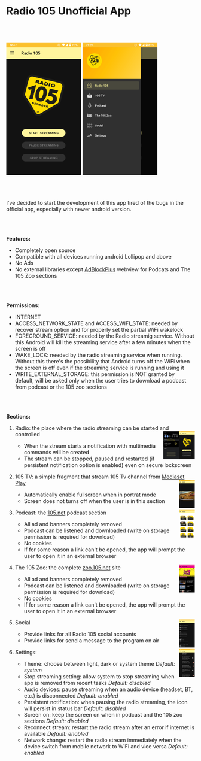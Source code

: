 # Radio 105 Unofficial App

<br />
<br />

<img src="images/Screenshot_1.png" width="200"> <img src="images/Screenshot_8.png" width="200">

<br />
<br />

I've decided to start the development of this app tired of the bugs in the official app, especially with newer android version.

<br />
<br />

**Features:**

* Completely open source
* Compatible with all devices running android Lollipop and above
* No Ads
* No external libraries except [AdBlockPlus](https://github.com/adblockplus/libadblockplus-android) webview for Podcats and The 105 Zoo sections

<br />
<br />

**Permissions:**

* INTERNET
* ACCESS_NETWORK_STATE and ACCESS_WIFI_STATE: needed by recover stream option and for properly set the partial WiFi wakelock
* FOREGROUND_SERVICE: needed by the Radio streamig service. Without this Android will kill the streaming service after a few minutes when the screen is off
* WAKE_LOCK: needed by the radio streaming service when running. Without this there's the possibility that Android turns off the WiFi when the screen is off even if the streaming service is running and using it
* WRITE_EXTERNAL_STORAGE: this permission is NOT granted by default, will be asked only when the user tries to download a podcast from podcast or the 105 zoo sections

<br />
<br />

**Sections:**

1. Radio: the place where the radio streaming can be started and controlled <img src="images/Screenshot_1.png" align="right" height="75" ><img src="images/Screenshot_2.png" align="right" height="75" />
    * When the stream starts a notification with multimedia commands will be created
    * The stream can be stopped, paused and restarted (if persistent notification option is enabled) even on secure lockscreen

2. 105 TV: a simple fragment that stream 105 Tv channel from [Mediaset Play](https://www.mediasetplay.mediaset.it/) <img src="images/Screenshot_3.png" align="right" height="75" >
    * Automatically enable fullscreen when in portrat mode
    * Screen does not turns off when the user is in this section

3. Podcast: the [105.net](https://105.net) podcast section <img src="images/Screenshot_4.png" align="right" height="75" >
    * All ad and banners completely removed
    * Podcast can be listened and downloaded (write on storage permission is required for download)
    * No cookies
    * If for some reason a link can't be opened, the app will prompt the user to open it in an external browser

4. The 105 Zoo: the complete [zoo.105.net](https://zoo.105.net) site <img src="images/Screenshot_5.png" align="right" height="75" >
    * All ad and banners completely removed
    * Podcast can be listened and downloaded (write on storage permission is required for download)
    * No cookies
    * If for some reason a link can't be opened, the app will prompt the user to open it in an external browser

5. Social <a href="images/Screenshot_6.png"><img src="images/Screenshot_6.png" align="right" height="75" ></a>
    * Provide links for all Radio 105 social accounts
    * Provide links for send a message to the program on air

6. Settings: <a href="images/Screenshot_7.png"><img src="images/Screenshot_7.png" align="right" height="75" ></a>
    * Theme: choose between light, dark or system theme *Default: system*
    * Stop streaming setting: allow system to stop streaming when app is removed from recent tasks *Default: disabled*
    * Audio devices: pause streaming when an audio device (headset, BT, etc.) is disconnected *Default: enabled*
    * Persistent notification: when pausing the radio streaming, the icon will persist in status bar *Default: disabled*
    * Screen on: keep the screen on when in podcast and the 105 zoo sections *Default: disabled*
    * Reconnect stream: restart the radio stream after an error if internet is available  *Default: enabled*
    * Network change: restart the radio stream immediately when the device switch from mobile network to WiFi and vice versa  *Default: enabled*

